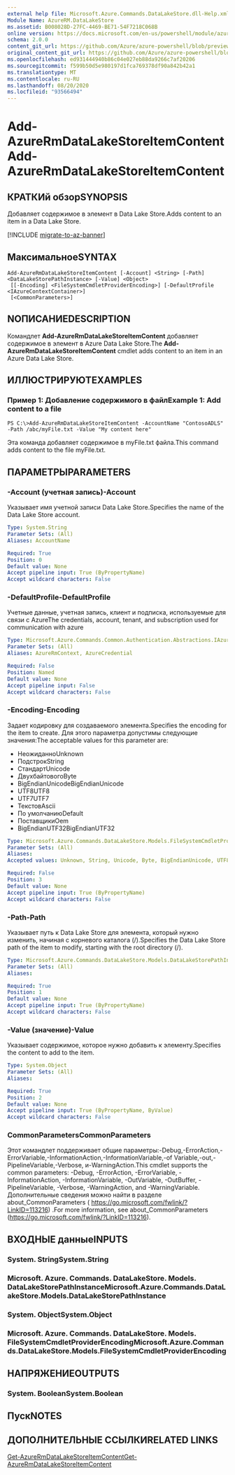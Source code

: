 ```yaml
---
external help file: Microsoft.Azure.Commands.DataLakeStore.dll-Help.xml
Module Name: AzureRM.DataLakeStore
ms.assetid: B008028D-27FC-4469-BE71-54F7218C068B
online version: https://docs.microsoft.com/en-us/powershell/module/azurerm.datalakestore/add-azurermdatalakestoreitemcontent
schema: 2.0.0
content_git_url: https://github.com/Azure/azure-powershell/blob/preview/src/ResourceManager/DataLakeStore/Commands.DataLakeStore/help/Add-AzureRmDataLakeStoreItemContent.md
original_content_git_url: https://github.com/Azure/azure-powershell/blob/preview/src/ResourceManager/DataLakeStore/Commands.DataLakeStore/help/Add-AzureRmDataLakeStoreItemContent.md
ms.openlocfilehash: ed931444940b86c04e027eb88da9266c7af20206
ms.sourcegitcommit: f599b50d5e980197d1fca769378df90a842b42a1
ms.translationtype: MT
ms.contentlocale: ru-RU
ms.lasthandoff: 08/20/2020
ms.locfileid: "93566494"
---
```

# <span data-ttu-id="fda27-101">Add-AzureRmDataLakeStoreItemContent</span><span class="sxs-lookup"><span data-stu-id="fda27-101">Add-AzureRmDataLakeStoreItemContent</span></span>

## <span data-ttu-id="fda27-102">КРАТКИй обзор</span><span class="sxs-lookup"><span data-stu-id="fda27-102">SYNOPSIS</span></span>
<span data-ttu-id="fda27-103">Добавляет содержимое в элемент в Data Lake Store.</span><span class="sxs-lookup"><span data-stu-id="fda27-103">Adds content to an item in a Data Lake Store.</span></span>

[!INCLUDE [migrate-to-az-banner](../../includes/migrate-to-az-banner.md)]

## <span data-ttu-id="fda27-104">Максимальное</span><span class="sxs-lookup"><span data-stu-id="fda27-104">SYNTAX</span></span>

```
Add-AzureRmDataLakeStoreItemContent [-Account] <String> [-Path] <DataLakeStorePathInstance> [-Value] <Object>
 [[-Encoding] <FileSystemCmdletProviderEncoding>] [-DefaultProfile <IAzureContextContainer>]
 [<CommonParameters>]
```

## <span data-ttu-id="fda27-105">NОПИСАНИЕ</span><span class="sxs-lookup"><span data-stu-id="fda27-105">DESCRIPTION</span></span>
<span data-ttu-id="fda27-106">Командлет **Add-AzureRmDataLakeStoreItemContent** добавляет содержимое в элемент в Azure Data Lake Store.</span><span class="sxs-lookup"><span data-stu-id="fda27-106">The **Add-AzureRmDataLakeStoreItemContent** cmdlet adds content to an item in an Azure Data Lake Store.</span></span>

## <span data-ttu-id="fda27-107">ИЛЛЮСТРИРУЮТ</span><span class="sxs-lookup"><span data-stu-id="fda27-107">EXAMPLES</span></span>

### <span data-ttu-id="fda27-108">Пример 1: Добавление содержимого в файл</span><span class="sxs-lookup"><span data-stu-id="fda27-108">Example 1: Add content to a file</span></span>
```
PS C:\>Add-AzureRmDataLakeStoreItemContent -AccountName "ContosoADLS" -Path /abc/myFile.txt -Value "My content here"
```

<span data-ttu-id="fda27-109">Эта команда добавляет содержимое в myFile.txt файла.</span><span class="sxs-lookup"><span data-stu-id="fda27-109">This command adds content to the file myFile.txt.</span></span>

## <span data-ttu-id="fda27-110">ПАРАМЕТРЫ</span><span class="sxs-lookup"><span data-stu-id="fda27-110">PARAMETERS</span></span>

### <span data-ttu-id="fda27-111">-Account (учетная запись)</span><span class="sxs-lookup"><span data-stu-id="fda27-111">-Account</span></span>
<span data-ttu-id="fda27-112">Указывает имя учетной записи Data Lake Store.</span><span class="sxs-lookup"><span data-stu-id="fda27-112">Specifies the name of the Data Lake Store account.</span></span>

```yaml
Type: System.String
Parameter Sets: (All)
Aliases: AccountName

Required: True
Position: 0
Default value: None
Accept pipeline input: True (ByPropertyName)
Accept wildcard characters: False
```

### <span data-ttu-id="fda27-113">-DefaultProfile</span><span class="sxs-lookup"><span data-stu-id="fda27-113">-DefaultProfile</span></span>
<span data-ttu-id="fda27-114">Учетные данные, учетная запись, клиент и подписка, используемые для связи с Azure</span><span class="sxs-lookup"><span data-stu-id="fda27-114">The credentials, account, tenant, and subscription used for communication with azure</span></span>

```yaml
Type: Microsoft.Azure.Commands.Common.Authentication.Abstractions.IAzureContextContainer
Parameter Sets: (All)
Aliases: AzureRmContext, AzureCredential

Required: False
Position: Named
Default value: None
Accept pipeline input: False
Accept wildcard characters: False
```

### <span data-ttu-id="fda27-115">-Encoding</span><span class="sxs-lookup"><span data-stu-id="fda27-115">-Encoding</span></span>
<span data-ttu-id="fda27-116">Задает кодировку для создаваемого элемента.</span><span class="sxs-lookup"><span data-stu-id="fda27-116">Specifies the encoding for the item to create.</span></span>
<span data-ttu-id="fda27-117">Для этого параметра допустимы следующие значения:</span><span class="sxs-lookup"><span data-stu-id="fda27-117">The acceptable values for this parameter are:</span></span>
- <span data-ttu-id="fda27-118">Неожиданно</span><span class="sxs-lookup"><span data-stu-id="fda27-118">Unknown</span></span>
- <span data-ttu-id="fda27-119">Подстрок</span><span class="sxs-lookup"><span data-stu-id="fda27-119">String</span></span>
- <span data-ttu-id="fda27-120">Стандарт</span><span class="sxs-lookup"><span data-stu-id="fda27-120">Unicode</span></span>
- <span data-ttu-id="fda27-121">Двухбайтового</span><span class="sxs-lookup"><span data-stu-id="fda27-121">Byte</span></span>
- <span data-ttu-id="fda27-122">BigEndianUnicode</span><span class="sxs-lookup"><span data-stu-id="fda27-122">BigEndianUnicode</span></span>
- <span data-ttu-id="fda27-123">UTF8</span><span class="sxs-lookup"><span data-stu-id="fda27-123">UTF8</span></span>
- <span data-ttu-id="fda27-124">UTF7</span><span class="sxs-lookup"><span data-stu-id="fda27-124">UTF7</span></span>
- <span data-ttu-id="fda27-125">Текстов</span><span class="sxs-lookup"><span data-stu-id="fda27-125">Ascii</span></span>
- <span data-ttu-id="fda27-126">По умолчанию</span><span class="sxs-lookup"><span data-stu-id="fda27-126">Default</span></span>
- <span data-ttu-id="fda27-127">Поставщики</span><span class="sxs-lookup"><span data-stu-id="fda27-127">Oem</span></span>
- <span data-ttu-id="fda27-128">BigEndianUTF32</span><span class="sxs-lookup"><span data-stu-id="fda27-128">BigEndianUTF32</span></span>

```yaml
Type: Microsoft.Azure.Commands.DataLakeStore.Models.FileSystemCmdletProviderEncoding
Parameter Sets: (All)
Aliases:
Accepted values: Unknown, String, Unicode, Byte, BigEndianUnicode, UTF8, UTF7, UTF32, Ascii, Default, Oem, BigEndianUTF32

Required: False
Position: 3
Default value: None
Accept pipeline input: True (ByPropertyName)
Accept wildcard characters: False
```

### <span data-ttu-id="fda27-129">-Path</span><span class="sxs-lookup"><span data-stu-id="fda27-129">-Path</span></span>
<span data-ttu-id="fda27-130">Указывает путь к Data Lake Store для элемента, который нужно изменить, начиная с корневого каталога (/).</span><span class="sxs-lookup"><span data-stu-id="fda27-130">Specifies the Data Lake Store path of the item to modify, starting with the root directory (/).</span></span>

```yaml
Type: Microsoft.Azure.Commands.DataLakeStore.Models.DataLakeStorePathInstance
Parameter Sets: (All)
Aliases:

Required: True
Position: 1
Default value: None
Accept pipeline input: True (ByPropertyName)
Accept wildcard characters: False
```

### <span data-ttu-id="fda27-131">-Value (значение)</span><span class="sxs-lookup"><span data-stu-id="fda27-131">-Value</span></span>
<span data-ttu-id="fda27-132">Указывает содержимое, которое нужно добавить к элементу.</span><span class="sxs-lookup"><span data-stu-id="fda27-132">Specifies the content to add to the item.</span></span>

```yaml
Type: System.Object
Parameter Sets: (All)
Aliases:

Required: True
Position: 2
Default value: None
Accept pipeline input: True (ByPropertyName, ByValue)
Accept wildcard characters: False
```

### <span data-ttu-id="fda27-133">CommonParameters</span><span class="sxs-lookup"><span data-stu-id="fda27-133">CommonParameters</span></span>
<span data-ttu-id="fda27-134">Этот командлет поддерживает общие параметры:-Debug,-ErrorAction,-ErrorVariable,-InformationAction,-InformationVariable,-of Variable,-out,-PipelineVariable,-Verbose, и-WarningAction.</span><span class="sxs-lookup"><span data-stu-id="fda27-134">This cmdlet supports the common parameters: -Debug, -ErrorAction, -ErrorVariable, -InformationAction, -InformationVariable, -OutVariable, -OutBuffer, -PipelineVariable, -Verbose, -WarningAction, and -WarningVariable.</span></span> <span data-ttu-id="fda27-135">Дополнительные сведения можно найти в разделе about_CommonParameters ( https://go.microsoft.com/fwlink/?LinkID=113216) .</span><span class="sxs-lookup"><span data-stu-id="fda27-135">For more information, see about_CommonParameters (https://go.microsoft.com/fwlink/?LinkID=113216).</span></span>

## <span data-ttu-id="fda27-136">ВХОДНЫЕ данные</span><span class="sxs-lookup"><span data-stu-id="fda27-136">INPUTS</span></span>

### <span data-ttu-id="fda27-137">System. String</span><span class="sxs-lookup"><span data-stu-id="fda27-137">System.String</span></span>

### <span data-ttu-id="fda27-138">Microsoft. Azure. Commands. DataLakeStore. Models. DataLakeStorePathInstance</span><span class="sxs-lookup"><span data-stu-id="fda27-138">Microsoft.Azure.Commands.DataLakeStore.Models.DataLakeStorePathInstance</span></span>

### <span data-ttu-id="fda27-139">System. Object</span><span class="sxs-lookup"><span data-stu-id="fda27-139">System.Object</span></span>

### <span data-ttu-id="fda27-140">Microsoft. Azure. Commands. DataLakeStore. Models. FileSystemCmdletProviderEncoding</span><span class="sxs-lookup"><span data-stu-id="fda27-140">Microsoft.Azure.Commands.DataLakeStore.Models.FileSystemCmdletProviderEncoding</span></span>

## <span data-ttu-id="fda27-141">НАПРЯЖЕНИЕ</span><span class="sxs-lookup"><span data-stu-id="fda27-141">OUTPUTS</span></span>

### <span data-ttu-id="fda27-142">System. Boolean</span><span class="sxs-lookup"><span data-stu-id="fda27-142">System.Boolean</span></span>

## <span data-ttu-id="fda27-143">Пуск</span><span class="sxs-lookup"><span data-stu-id="fda27-143">NOTES</span></span>

## <span data-ttu-id="fda27-144">ДОПОЛНИТЕЛЬНЫЕ ССЫЛКИ</span><span class="sxs-lookup"><span data-stu-id="fda27-144">RELATED LINKS</span></span>

[<span data-ttu-id="fda27-145">Get-AzureRmDataLakeStoreItemContent</span><span class="sxs-lookup"><span data-stu-id="fda27-145">Get-AzureRmDataLakeStoreItemContent</span></span>](./Get-AzureRmDataLakeStoreItemContent.md)


